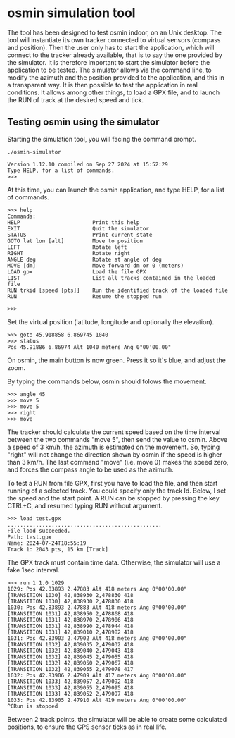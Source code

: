 # osmin simulation tool
The tool has been designed to test osmin indoor, on an Unix desktop. The tool will instantiate its own tracker connected to virtual sensors (compass and position).
Then the user only has to start the application, which will connect to the tracker already available, that is to say the one provided by the simulator. It is therefore important to start the simulator before the application to be tested.
The simulator allows via the command line, to modify the azimuth and the position provided to the application, and this in a transparent way. It is then possible to test the application in real conditions. It allows among other things, to load a GPX file, and to launch the RUN of track at the desired speed and tick.

## Testing osmin using the simulator

Starting the simulation tool, you will facing the command prompt. 
```
./osmin-simulator

Version 1.12.10 compiled on Sep 27 2024 at 15:52:29
Type HELP, for a list of commands.
>>>
```

At this time, you can launch the osmin application, and type HELP, for a list of commands.
```
>>> help
Commands:
HELP                       Print this help
EXIT                       Quit the simulator
STATUS                     Print current state
GOTO lat lon [alt]         Move to position
LEFT                       Rotate left
RIGHT                      Rotate right
ANGLE deg                  Rotate at angle of deg
MOVE [dm]                  Move forward dm or 0 (meters)
LOAD gpx                   Load the file GPX
LIST                       List all tracks contained in the loaded file
RUN trkid [speed [pts]]    Run the identified track of the loaded file
RUN                        Resume the stopped run

>>>
```

Set the virtual position (latitude, longitude and optionally the elevation).
```
>>> goto 45.918858 6.869745 1040
>>> status
Pos 45.91886 6.86974 Alt 1040 meters Ang 0°00'00.00"
```
On osmin, the main button is now green. Press it so it's blue, and adjust the zoom.

By typing the commands below, osmin should folows the movement.
```
>>> angle 45
>>> move 5
>>> move 5
>>> right
>>> move
```
The tracker should calculate the current speed based on the time interval between the two commands "move 5", then send the value to osmin. Above a speed of 3 km/h, the azimuth is estimated on the movement. So, typing "right" will not change the direction shown by osmin if the speed is higher than 3 km/h. The last command "move" (i.e. move 0) makes the speed zero, and forces the compass angle to be used as the azimuth.
 
To test a RUN from file GPX, first you have to load the file, and then start running of a selected track. You could specify only the track Id. Below, I set the speed and the start point. A RUN can be stopped by pressing the key CTRL+C, and resumed typing RUN without argument.
```
>>> load test.gpx
.................................................
File load succeeded.
Path: test.gpx
Name: 2024-07-24T18:55:19
Track 1: 2043 pts, 15 km [Track]
```

The GPX track must contain time data. Otherwise, the simulator will use a fake 1sec interval.
```
>>> run 1 1.0 1029
1029: Pos 42.83893 2.47883 Alt 418 meters Ang 0°00'00.00"
[TRANSITION 1030] 42,838930 2,478830 418
[TRANSITION 1030] 42,838930 2,478830 418
1030: Pos 42.83893 2.47883 Alt 418 meters Ang 0°00'00.00"
[TRANSITION 1031] 42,838950 2,478868 418
[TRANSITION 1031] 42,838970 2,478906 418
[TRANSITION 1031] 42,838990 2,478944 418
[TRANSITION 1031] 42,839010 2,478982 418
1031: Pos 42.83903 2.47902 Alt 418 meters Ang 0°00'00.00"
[TRANSITION 1032] 42,839035 2,479032 418
[TRANSITION 1032] 42,839040 2,479043 418
[TRANSITION 1032] 42,839045 2,479055 418
[TRANSITION 1032] 42,839050 2,479067 418
[TRANSITION 1032] 42,839055 2,479078 417
1032: Pos 42.83906 2.47909 Alt 417 meters Ang 0°00'00.00"
[TRANSITION 1033] 42,839057 2,479092 418
[TRANSITION 1033] 42,839055 2,479095 418
[TRANSITION 1033] 42,839052 2,479097 418
1033: Pos 42.83905 2.47910 Alt 419 meters Ang 0°00'00.00"
^CRun is stopped
```

Between 2 track points, the simulator will be able to create some calculated positions, to ensure the GPS sensor ticks as in real life.

